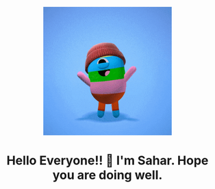 <p align="center">
<img src="/Stay Cool.gif" width="300px">
</p>
<h1 align="center">Hello Everyone!! 👋 I'm Sahar. Hope you are doing well.</h1>

<!--
**saharpk1988/saharpk1988** is a ✨ _special_ ✨ repository because its `README.md` (this file) appears on your GitHub profile.

Here are some ideas to get you started:

- 🔭 I’m currently working on ...
- 🌱 I’m currently learning ...
- 👯 I’m looking to collaborate on ...
- 🤔 I’m looking for help with ...
- 💬 Ask me about ...
- 📫 How to reach me: ...
- 😄 Pronouns: ...
- ⚡ Fun fact: ...
-->
